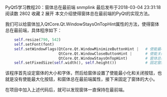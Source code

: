 PyQt5学习教程20：窗体总在最前端
 snmplink 最后发布于2018-03-04 23:31:18 阅读数 2802  收藏 2
展开
本文介绍使得窗体总在最前端的PyQt的实现方法。

我们可以给窗体加入QtCore.Qt.WindowStaysOnTopHint属性的方法，使得窗体总在最前端，具体程序如下：

```python
    self.resize(790, 542)
    self.setFont(font)
    self.setWindowFlags(QtCore.Qt.WindowMinimizeButtonHint |   # 使能最小化按钮
                        QtCore.Qt.WindowCloseButtonHint |      # 使能关闭按钮
                        QtCore.Qt.WindowStaysOnTopHint)        # 窗体总在最前端
    self.setFixedSize(self.width(), self.height())             # 固定窗体大小
```
该程序首先设定窗体的大小和字体，然后给窗体设置了使能最小化和关闭按钮，也就是没有使能最大化按钮，和窗体总在最前端属性，接下来固定了窗体的大小。

在项目中加入上述代码后，就可以发现窗体一直保持在最前端。
